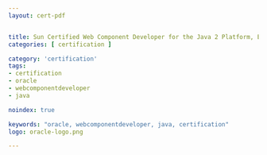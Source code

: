 ```yaml
---
layout: cert-pdf


title: Sun Certified Web Component Developer for the Java 2 Platform, EE
categories: [ certification ]

category: 'certification'
tags:
- certification
- oracle
- webcomponentdeveloper
- java

noindex: true

keywords: "oracle, webcomponentdeveloper, java, certification"
logo: oracle-logo.png

---
```

